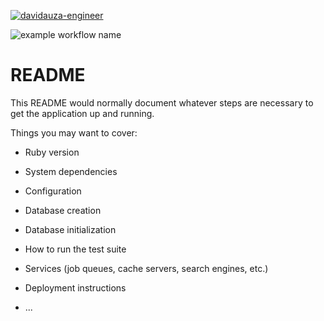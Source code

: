 [![davidauza-engineer](https://circleci.com/gh/davidauza-engineer/genome-code-challenge.svg?style=svg)](https://app.circleci.com/pipelines/github/davidauza-engineer/genome-code-challenge)

![example workflow name](https://github.com/davidauza-engineer/genome-code-challenge/workflows/Linters/badge.svg)

# README

This README would normally document whatever steps are necessary to get the
application up and running.

Things you may want to cover:

* Ruby version

* System dependencies

* Configuration

* Database creation

* Database initialization

* How to run the test suite

* Services (job queues, cache servers, search engines, etc.)

* Deployment instructions

* ...
